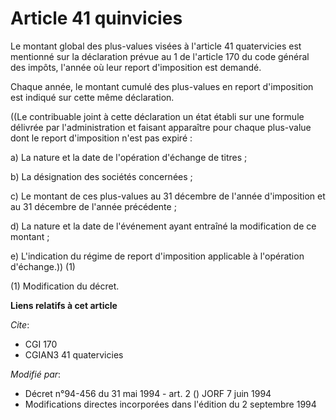 # Article 41 quinvicies

Le montant global des plus-values visées à l'article 41 quatervicies est mentionné sur la déclaration prévue au 1 de
l'article 170 du code général des impôts, l'année où leur report d'imposition est demandé.

Chaque année, le montant cumulé des plus-values en report d'imposition est indiqué sur cette même déclaration.

((Le contribuable joint à cette déclaration un état établi sur une formule délivrée par l'administration et faisant
apparaître pour chaque plus-value dont le report d'imposition n'est pas expiré :

a) La nature et la date de l'opération d'échange de titres ;

b) La désignation des sociétés concernées ;

c) Le montant de ces plus-values au 31 décembre de l'année d'imposition et au 31 décembre de l'année précédente ;

d) La nature et la date de l'événement ayant entraîné la modification de ce montant ;

e) L'indication du régime de report d'imposition applicable à l'opération d'échange.)) (1)

(1) Modification du décret.

**Liens relatifs à cet article**

_Cite_:

  - CGI 170
  - CGIAN3 41 quatervicies

_Modifié par_:

  - Décret n°94-456 du 31 mai 1994 - art. 2 () JORF 7 juin 1994
  - Modifications directes incorporées dans l'édition du 2 septembre 1994
